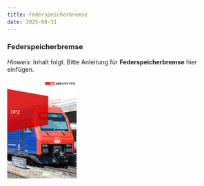 ```yaml
---
title: Federspeicherbremse
date: 2025-08-31
---
```

### Federspeicherbremse

*Hinweis:* Inhalt folgt. Bitte Anleitung für **Federspeicherbremse** hier einfügen.

![](/images/uploads/screenshot-2025-08-30-220515.png)
